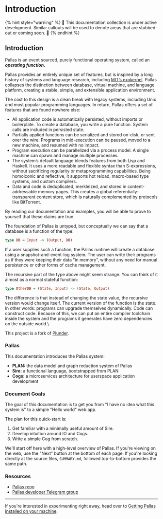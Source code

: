 # Introduction

{% hint style="warning" %}
🚧 This documentation collection is under active development. Similar callouts will be used to denote areas that are stubbed-out or coming soon. 🚧
{% endhint %}

## Introduction

Pallas is an event sourced, purely functional operating system, called an _**operating function**_**.**&#x20;

Pallas provides an entirely unique set of features, but is inspired by a long history of systems and language research, including [MIT’s exokernel](https://pdos.csail.mit.edu/archive/exo/). Pallas collapses the distinction between database, virtual machine, and language platform, creating a stable, simple, and extensible application environment.

The cost to this design is a clean break with legacy systems, including Unix and most popular programming languages. In return, Pallas offers a set of features that are found nowhere else:

* All application code is automatically persisted, without imports or boilerplate. To create a database, you write a pure function. System calls are included in persisted state.
* Partially applied functions can be serialized and stored on-disk, or sent over the wire. Programs in mid-execution can be paused, moved to a new machine, and resumed with no impact.
* Program execution can be parallelized via a process model. A single machine can spawn and manage multiple processes.
* The system’s default language blends features from both Lisp and Haskell. It uses a more readable and flexible syntax than S-expressions, without sacrificing regularity or metaprogramming capabilities. Being homoiconic and reflective, it supports hot reload, macro-based type systems, and custom compilers.
* Data and code is deduplicated, merkleized, and stored in content-addressable memory pages. This creates a global referentially-transparent content store, which is naturally complemented by protocols like BitTorrent.

By reading our documentation and examples, you will be able to prove to yourself that these claims are true.

The foundation of Pallas is untyped, but conceptually we can say that a database is a function of the type:

```haskell
type DB = Input -> (Output, DB)
```

If a user supplies such a function, the Pallas runtime will create a database using a snapshot-and-event-log system. The user can write their programs as if they were keeping their data "in memory", without any need for manual persistence or other forms of cache management.

The recursive part of the type above might seem strange. You can think of it almost as a normal stateful function:

```haskell
type OtherDB = (State, Input) -> (State, Output)
```

The difference is that instead of changing the state value, the recursive version would change itself. The current version of the function is the state. In other words: programs can upgrade themselves dynamically. Code can construct code. Because of this, we can put an entire compiler toolchain inside the system and the programs it generates have zero dependencies on the outside world.\


This project is a fork of [Plunder](https://sr.ht/\~plan/plunder/).

### Pallas

This documentation introduces the Pallas system:

* **PLAN:** the data model and graph reduction system of Pallas
* **Sire:** a functional language, bootstrapped from PLAN
* **Cogs:** a microservices architecture for userspace application development

### Document Goals

The goal of this documentation is to get you from "I have no idea what this system is" to a simple "Hello world" web app.

The plan for this quick-start is:

1. Get familiar with a minimally useful amount of Sire.
2. Develop intuition around IO and Cogs.
3. Write a simple Cog from scratch.

We'll start off here with a high-level overview of Pallas. If you're viewing on the web, use the "Next" button at the bottom of each page. If you're looking directly at the source files, `SUMMARY.md`, followed top-to-bottom provides the same path.

### Resources

* [Pallas repo](https://github.com/operating-function/pallas)
* [Pallas developer Telegram group](https://t.me/vaporwareNetwork)

***

If you're interested in experimenting right away, head over to [Getting Pallas installed on your machine](setup/installation.md).
